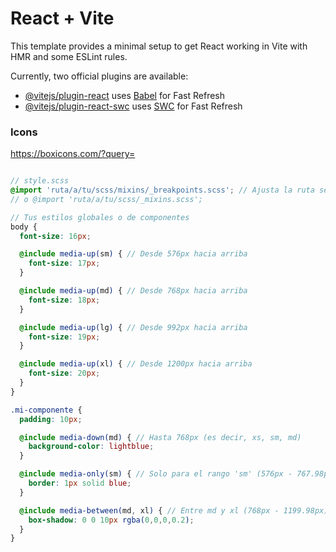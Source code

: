 # React + Vite

This template provides a minimal setup to get React working in Vite with HMR and some ESLint rules.

Currently, two official plugins are available:

- [@vitejs/plugin-react](https://github.com/vitejs/vite-plugin-react/blob/main/packages/plugin-react/README.md) uses [Babel](https://babeljs.io/) for Fast Refresh
- [@vitejs/plugin-react-swc](https://github.com/vitejs/vite-plugin-react-swc) uses [SWC](https://swc.rs/) for Fast Refresh


### Icons
https://boxicons.com/?query=



```scss

// style.scss
@import 'ruta/a/tu/scss/mixins/_breakpoints.scss'; // Ajusta la ruta según tu estructura
// o @import 'ruta/a/tu/scss/_mixins.scss';

// Tus estilos globales o de componentes
body {
  font-size: 16px;

  @include media-up(sm) { // Desde 576px hacia arriba
    font-size: 17px;
  }

  @include media-up(md) { // Desde 768px hacia arriba
    font-size: 18px;
  }

  @include media-up(lg) { // Desde 992px hacia arriba
    font-size: 19px;
  }

  @include media-up(xl) { // Desde 1200px hacia arriba
    font-size: 20px;
  }
}

.mi-componente {
  padding: 10px;

  @include media-down(md) { // Hasta 768px (es decir, xs, sm, md)
    background-color: lightblue;
  }

  @include media-only(sm) { // Solo para el rango 'sm' (576px - 767.98px)
    border: 1px solid blue;
  }

  @include media-between(md, xl) { // Entre md y xl (768px - 1199.98px)
    box-shadow: 0 0 10px rgba(0,0,0,0.2);
  }
}
```
